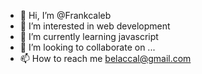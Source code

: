 - 👋 Hi, I’m @Frankcaleb
- 👀 I’m interested in web development 
- 🌱 I’m currently learning javascript 
- 💞️ I’m looking to collaborate on ...
- 📫 How to reach me belaccal@gmail.com 

<!---
Frankcaleb/Frankcaleb is a ✨ special ✨ repository because its `README.md` (this file) appears on your GitHub profile.
You can click the Preview link to take a look at your changes.
--->
